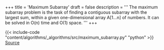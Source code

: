 +++
title = 'Maximum Subarray'
draft = false
description =  '''
The maximum subarray problem is the task of finding a contiguous subarray with
the largest sum, within a given one-dimensional array A[1...n] of numbers. It
can be solved in O(n) time and O(1) space.
'''
+++

{{< include-code "content/algorithms/_algorithms/src/maximum_subarray.py" "python" >}}
[Source](https://github.com/grind-rip/algorithms/blob/master/src/maximum_subarray.py)
